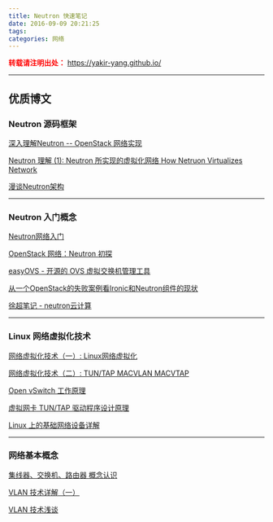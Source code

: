 ```yaml
---
title: Neutron 快速笔记
date: 2016-09-09 20:21:25
tags:
categories: 网络
---
```

<font color="red"> **转载请注明出处：** https://yakir-yang.github.io/ </font>

------

优质博文
-------

### Neutron 源码框架

[深入理解Neutron -- OpenStack 网络实现](https://yeasy.gitbooks.io/openstack_understand_neutron/content/concept/)

[Neutron 理解 (1): Neutron 所实现的虚拟化网络 How Netruon Virtualizes Network](http://www.cnblogs.com/sammyliu/p/4622563.html)

[漫谈Neutron架构](http://www.openstack.cn/?p=4519)

<!-- more -->

------

### Neutron 入门概念
[Neutron网络入门](https://www.ustack.com/blog/neutron_intro/)

[OpenStack 网络：Neutron 初探](http://www.ibm.com/developerworks/cn/cloud/library/1402_chenhy_openstacknetwork/)

[easyOVS - 开源的 OVS 虚拟交换机管理工具](https://yeasy.gitbooks.io/openstack_understand_neutron/content/tool/easyovs.html)

[从一个OpenStack的失败案例看Ironic和Neutron组件的现状](http://www.infoq.com/cn/news/2015/01/ironic-neutron-packet)

[徐超笔记 - neutron云计算](http://1.chaoxu.sinaapp.com/archives/category/%E4%BA%91%E8%AE%A1%E7%AE%97/openstack/neutron-%E4%BA%91%E8%AE%A1%E7%AE%97)

------

### Linux 网络虚拟化技术
[网络虚拟化技术（一）: Linux网络虚拟化](https://blog.kghost.info/2013/03/01/linux-network-emulator/)

[网络虚拟化技术（二）: TUN/TAP MACVLAN MACVTAP](https://blog.kghost.info/2013/03/27/linux-network-tun/)

[Open vSwitch 工作原理](https://blog.kghost.info/2014/11/19/openvswitch-internal/)

[虚拟网卡 TUN/TAP 驱动程序设计原理](https://www.ibm.com/developerworks/cn/linux/l-tuntap/)

[Linux 上的基础网络设备详解](https://www.ibm.com/developerworks/cn/linux/1310_xiawc_networkdevice/#icomments)

------

### 网络基本概念
[集线器、交换机、路由器 概念认识](https://yakir-yang.github.io/2016/09/08/%E9%9B%86%E7%BA%BF%E5%99%A8%EF%BC%8C%E4%BA%A4%E6%8D%A2%E6%9C%BA%EF%BC%8C%E8%B7%AF%E7%94%B1%E5%99%A8%E6%A6%82%E5%BF%B5%E8%AE%A4%E8%AF%86/)

[VLAN 技术详解（一）](http://wushank.blog.51cto.com/3489095/1132127)

[VLAN 技术浅谈](http://www.h3c.com.cn/MiniSite/Technology_Circle/Net_Reptile/The_One/Home/Catalog/200911/655250_97665_0.htm)
